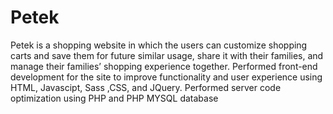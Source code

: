 # Petek
Petek is a shopping website in which the users can customize shopping carts and save them for future similar usage, share it with their families, and manage their families’ shopping experience together. Performed front-end development for the site to improve functionality and user experience using HTML, Javascipt, Sass ,CSS, and JQuery. Performed server code optimization using PHP and PHP MYSQL database
